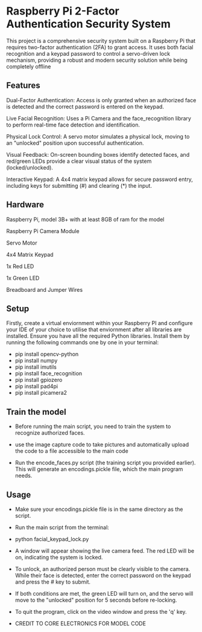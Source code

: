 # Raspberry Pi 2-Factor Authentication Security System

This project is a comprehensive security system built on a Raspberry Pi that requires two-factor authentication (2FA) to grant access. It uses both facial recognition and a keypad password to control a servo-driven lock mechanism, providing a robust and modern security solution while being completely offline


## Features

Dual-Factor Authentication: Access is only granted when an authorized face is detected and the correct password is entered on the keypad.

Live Facial Recognition: Uses a Pi Camera and the face_recognition library to perform real-time face detection and identification.

Physical Lock Control: A servo motor simulates a physical lock, moving to an "unlocked" position upon successful authentication.

Visual Feedback: On-screen bounding boxes identify detected faces, and red/green LEDs provide a clear visual status of the system (locked/unlocked).

Interactive Keypad: A 4x4 matrix keypad allows for secure password entry, including keys for submitting (#) and clearing (*) the input.
## Hardware

Raspberry Pi, model 3B+ with at least 8GB of ram for the model

Raspberry Pi Camera Module

Servo Motor

4x4 Matrix Keypad

1x Red LED

1x Green LED

Breadboard and Jumper Wires
## Setup
Firstly, create a virtual enviornment within your Raspberry PI and configure your IDE of your choice to utilise that enviornment after all libraries are installed.
Ensure you have all the required Python libraries. Install them by running the following commands one by one in your terminal:

- pip install opencv-python
- pip install numpy
- pip install imutils
- pip install face_recognition
- pip install gpiozero
- pip install pad4pi
- pip install picamera2


## Train the model

- Before running the main script, you need to train the system to recognize authorized faces.

- use the image capture code to take pictures and automatically upload the code to a file accessible to the main code

- Run the encode_faces.py script (the training script you provided earlier). This will generate an encodings.pickle file, which the main program needs.
## Usage

- Make sure your encodings.pickle file is in the same directory as the script.

- Run the main script from the terminal:

- python facial_keypad_lock.py

- A window will appear showing the live camera feed. The red LED will be on, indicating the system is locked.

- To unlock, an authorized person must be clearly visible to the camera. While their face is detected, enter the correct password on the keypad and press the # key to submit.

- If both conditions are met, the green LED will turn on, and the servo will move to the "unlocked" position for 5 seconds before re-locking.

- To quit the program, click on the video window and press the 'q' key.

- CREDIT TO CORE ELECTRONICS FOR MODEL CODE

